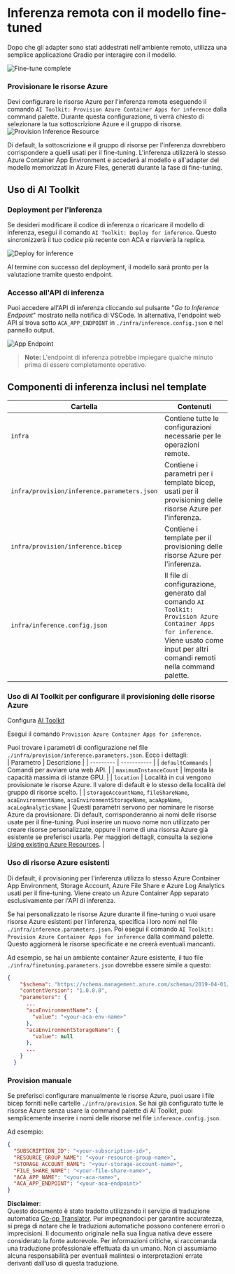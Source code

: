 <!--
CO_OP_TRANSLATOR_METADATA:
{
  "original_hash": "a54cd3d65b6963e4e8ce21e143c3ab04",
  "translation_date": "2025-07-16T21:18:24+00:00",
  "source_file": "md/01.Introduction/03/Remote_Interence.md",
  "language_code": "it"
}
-->
# Inferenza remota con il modello fine-tuned

Dopo che gli adapter sono stati addestrati nell'ambiente remoto, utilizza una semplice applicazione Gradio per interagire con il modello.

![Fine-tune complete](../../../../../translated_images/log-finetuning-res.7b92254e7e822c7ffbec00f51a29199b0a53cefdd7fd2ce8330e4f787d98a94a.it.png)

### Provisionare le risorse Azure  
Devi configurare le risorse Azure per l'inferenza remota eseguendo il comando `AI Toolkit: Provision Azure Container Apps for inference` dalla command palette. Durante questa configurazione, ti verrà chiesto di selezionare la tua sottoscrizione Azure e il gruppo di risorse.  
![Provision Inference Resource](../../../../../translated_images/command-provision-inference.467afc8d351642fc03bc2ae439330ad1253da4f08ed8a8e98cdf89ca5c7ae4c5.it.png)
   
Di default, la sottoscrizione e il gruppo di risorse per l'inferenza dovrebbero corrispondere a quelli usati per il fine-tuning. L'inferenza utilizzerà lo stesso Azure Container App Environment e accederà al modello e all'adapter del modello memorizzati in Azure Files, generati durante la fase di fine-tuning.

## Uso di AI Toolkit

### Deployment per l'inferenza  
Se desideri modificare il codice di inferenza o ricaricare il modello di inferenza, esegui il comando `AI Toolkit: Deploy for inference`. Questo sincronizzerà il tuo codice più recente con ACA e riavvierà la replica.

![Deploy for inference](../../../../../translated_images/command-deploy.9adb4e310dd0b0aec6bb518f3c5b19a945ca040216da11e210666ad0330702ea.it.png)

Al termine con successo del deployment, il modello sarà pronto per la valutazione tramite questo endpoint.

### Accesso all'API di inferenza

Puoi accedere all'API di inferenza cliccando sul pulsante "*Go to Inference Endpoint*" mostrato nella notifica di VSCode. In alternativa, l'endpoint web API si trova sotto `ACA_APP_ENDPOINT` in `./infra/inference.config.json` e nel pannello output.

![App Endpoint](../../../../../translated_images/notification-deploy.446e480a44b1be5848fd31391c467b8d42c2db1d5daffa2250c9fcd3d8486164.it.png)

> **Note:** L'endpoint di inferenza potrebbe impiegare qualche minuto prima di essere completamente operativo.

## Componenti di inferenza inclusi nel template

| Cartella | Contenuti |
| -------- | --------- |
| `infra` | Contiene tutte le configurazioni necessarie per le operazioni remote. |
| `infra/provision/inference.parameters.json` | Contiene i parametri per i template bicep, usati per il provisioning delle risorse Azure per l'inferenza. |
| `infra/provision/inference.bicep` | Contiene i template per il provisioning delle risorse Azure per l'inferenza. |
| `infra/inference.config.json` | Il file di configurazione, generato dal comando `AI Toolkit: Provision Azure Container Apps for inference`. Viene usato come input per altri comandi remoti nella command palette. |

### Uso di AI Toolkit per configurare il provisioning delle risorse Azure  
Configura [AI Toolkit](https://marketplace.visualstudio.com/items?itemName=ms-windows-ai-studio.windows-ai-studio)

Esegui il comando `Provision Azure Container Apps for inference`.

Puoi trovare i parametri di configurazione nel file `./infra/provision/inference.parameters.json`. Ecco i dettagli:  
| Parametro | Descrizione |
| --------- | ----------- |
| `defaultCommands` | Comandi per avviare una web API. |
| `maximumInstanceCount` | Imposta la capacità massima di istanze GPU. |
| `location` | Località in cui vengono provisionate le risorse Azure. Il valore di default è lo stesso della località del gruppo di risorse scelto. |
| `storageAccountName`, `fileShareName`, `acaEnvironmentName`, `acaEnvironmentStorageName`, `acaAppName`, `acaLogAnalyticsName` | Questi parametri servono per nominare le risorse Azure da provisionare. Di default, corrisponderanno ai nomi delle risorse usate per il fine-tuning. Puoi inserire un nuovo nome non utilizzato per creare risorse personalizzate, oppure il nome di una risorsa Azure già esistente se preferisci usarla. Per maggiori dettagli, consulta la sezione [Using existing Azure Resources](../../../../../md/01.Introduction/03). |

### Uso di risorse Azure esistenti

Di default, il provisioning per l'inferenza utilizza lo stesso Azure Container App Environment, Storage Account, Azure File Share e Azure Log Analytics usati per il fine-tuning. Viene creato un Azure Container App separato esclusivamente per l'API di inferenza.

Se hai personalizzato le risorse Azure durante il fine-tuning o vuoi usare risorse Azure esistenti per l'inferenza, specifica i loro nomi nel file `./infra/inference.parameters.json`. Poi esegui il comando `AI Toolkit: Provision Azure Container Apps for inference` dalla command palette. Questo aggiornerà le risorse specificate e ne creerà eventuali mancanti.

Ad esempio, se hai un ambiente container Azure esistente, il tuo file `./infra/finetuning.parameters.json` dovrebbe essere simile a questo:

```json
{
    "$schema": "https://schema.management.azure.com/schemas/2019-04-01/deploymentParameters.json#",
    "contentVersion": "1.0.0.0",
    "parameters": {
      ...
      "acaEnvironmentName": {
        "value": "<your-aca-env-name>"
      },
      "acaEnvironmentStorageName": {
        "value": null
      },
      ...
    }
  }
```

### Provision manuale  
Se preferisci configurare manualmente le risorse Azure, puoi usare i file bicep forniti nelle cartelle `./infra/provision`. Se hai già configurato tutte le risorse Azure senza usare la command palette di AI Toolkit, puoi semplicemente inserire i nomi delle risorse nel file `inference.config.json`.

Ad esempio:

```json
{
  "SUBSCRIPTION_ID": "<your-subscription-id>",
  "RESOURCE_GROUP_NAME": "<your-resource-group-name>",
  "STORAGE_ACCOUNT_NAME": "<your-storage-account-name>",
  "FILE_SHARE_NAME": "<your-file-share-name>",
  "ACA_APP_NAME": "<your-aca-name>",
  "ACA_APP_ENDPOINT": "<your-aca-endpoint>"
}
```

**Disclaimer**:  
Questo documento è stato tradotto utilizzando il servizio di traduzione automatica [Co-op Translator](https://github.com/Azure/co-op-translator). Pur impegnandoci per garantire accuratezza, si prega di notare che le traduzioni automatiche possono contenere errori o imprecisioni. Il documento originale nella sua lingua nativa deve essere considerato la fonte autorevole. Per informazioni critiche, si raccomanda una traduzione professionale effettuata da un umano. Non ci assumiamo alcuna responsabilità per eventuali malintesi o interpretazioni errate derivanti dall’uso di questa traduzione.